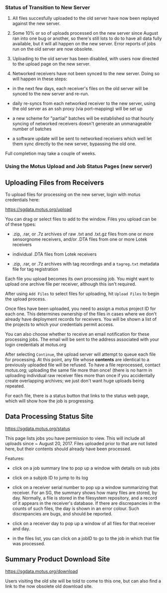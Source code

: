 ### Status of Transition to New Server ###

1. All files succesfully uploaded to the old server have now been
replayed against the new server.

2. Some 10% or so of uploads processed on the new server since August ran
into one bug or another, so there's still lots to do to have all
data fully available, but it will all happen on the new server.
Error reports of jobs run on the old server are now obsolete.

3. Uploading to the old server has been disabled, with users now
directed to the upload page on the new server.

4. Networked receivers have not been synced to the new server.
Doing so will happen in these steps:

  - in the next few days, each receiver's files on the old server
    will be synced to the new server and re-run.

  - daily re-syncs from each networked receiver to the new server,
    using the old server as an ssh proxy (via port-mapping) will be
    set up

  - a new scheme for "partial" batches will be established so that
    hourly syncing of networked receivers doesn't generate an unmanageable
    number of batches

  - a software update will be sent to networked receivers which well let
    them sync directly to the new server, bypassing the old one.

Full completion may take a couple of weeks.

### Using the Motus Upload and Job Status Pages (new server) ###

## Uploading Files from Receivers ##

To upload files for processing on the new server, login with motus credentials here:

   https://sgdata.motus.org/upload

You can drag or select files to add to the window.  Files you upload can be
of these types:

 - .zip, .rar, or .7z archives of raw .txt and .txt.gz files from one or more
   sensorgnome receivers, and/or .DTA files from one or more Lotek receivers

 - individual .DTA files from Lotek receivers

 - .zip, .rar,  or .7z archives with tag recordings and a `tagreg.txt` metadata
   file for tag registration

Each file you upload becomes its own processing job.  You might want to upload
one archive file per receiver, although this isn't required.

After using `Add Files` to select files for uploading, hit `Upload
Files` to begin the upload process.

Once files have been uploaded, you need to assign a motus project ID
for each one.  This determines ownership of the files in cases where
we don't already have deployment records for receivers.  You will be
shown a list of the projects to which your credentials permit access.

You can also choose whether to receive an email notification for
these processing jobs.  The email will be sent to the address
associated with your login credentials at motus.org

After selecting `Continue`, the upload server will attempt to queue
each file for processing.  At this point, any file whose **contents**
are identical to a previously uploaded file will be refused.
To have a file reprocessed, contact motus.org; uploading the
same file more than once!  (there is no harm in uploading individual
raw receiver files more than once if you accidentally create overlapping
archives; we just don't want huge uploads being repeated.

For each file, there is a status button that links to the
status web page, which will show how the job is progressing.

## Data Processing Status Site ##

   https://sgdata.motus.org/status

This page lists jobs you have permission to view.  This will
include all uploads since ~ August 20, 2017.  Files uploaded
prior to that are not listed here, but their contents should
already have been processed.

Features:

- click on a job summary line to pop up a window with details
  on sub jobs

- click on a subjob ID to jump to its log

- click on a receiver serial number to pop up a window summarizing
  that receiver.  For an SG, the summary shows how many files are
  stored, by day.  Normally, a file is stored in the filesystem
  repository, and a record of it appears in the receiver's database.
  If there are discrepancies in the counts of such files, the day
  is shown in an error colour.  Such discrepancies are bugs, and
  should be reported.

- click on a receiver day to pop up a window of all files for that
  receiver and day.

- in the files list, you can click on a jobID to go to the job in
  which that file was processed.

## Summary Product Download Site ##

   https://sgdata.motus.org/download

Users visiting the old site will be told to come to this one,
but can also find a link to the now obsolete old download site.
